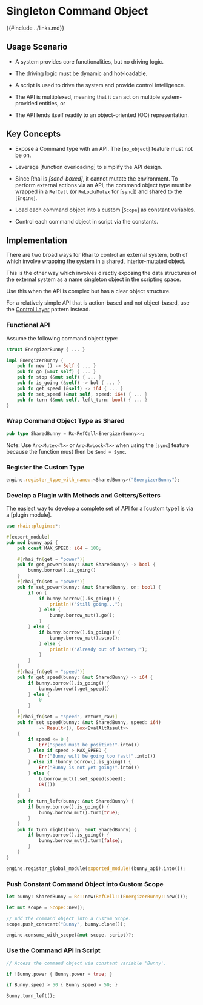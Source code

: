 Singleton Command Object
=======================

{{#include ../links.md}}


Usage Scenario
--------------

* A system provides core functionalities, but no driving logic.

* The driving logic must be dynamic and hot-loadable.

* A script is used to drive the system and provide control intelligence.

* The API is multiplexed, meaning that it can act on multiple system-provided entities, or

* The API lends itself readily to an object-oriented (OO) representation.


Key Concepts
------------

* Expose a Command type with an API.  The [`no_object`] feature must not be on.

* Leverage [function overloading] to simplify the API design.

* Since Rhai is _[sand-boxed]_, it cannot mutate the environment.  To perform external actions via an API, the command object type must be wrapped in a `RefCell` (or `RwLock`/`Mutex` for [`sync`]) and shared to the [`Engine`].

* Load each command object into a custom [`Scope`] as constant variables.

* Control each command object in script via the constants.


Implementation
--------------

There are two broad ways for Rhai to control an external system, both of which involve
wrapping the system in a shared, interior-mutated object.

This is the other way which involves directly exposing the data structures of the external system
as a name singleton object in the scripting space.

Use this when the API is complex but has a clear object structure.

For a relatively simple API that is action-based and not object-based,
use the [Control Layer]({{rootUrl}}/patterns/control.md) pattern instead.


### Functional API

Assume the following command object type:

```rust , no_run
struct EnergizerBunny { ... }

impl EnergizerBunny {
    pub fn new () -> Self { ... }
    pub fn go (&mut self) { ... }
    pub fn stop (&mut self) { ... }
    pub fn is_going (&self) -> bol { ... }
    pub fn get_speed (&self) -> i64 { ... }
    pub fn set_speed (&mut self, speed: i64) { ... }
    pub fn turn (&mut self, left_turn: bool) { ... }
}
```

### Wrap Command Object Type as Shared

```rust , no_run
pub type SharedBunny = Rc<RefCell<EnergizerBunny>>;
```

Note: Use `Arc<Mutex<T>>` or `Arc<RwLock<T>>` when using the [`sync`] feature because the function
must then be `Send + Sync`.

### Register the Custom Type

```rust , no_run
engine.register_type_with_name::<SharedBunny>("EnergizerBunny");
```

### Develop a Plugin with Methods and Getters/Setters

The easiest way to develop a complete set of API for a [custom type] is via a [plugin module].

```rust , no_run
use rhai::plugin::*;

#[export_module]
pub mod bunny_api {
    pub const MAX_SPEED: i64 = 100;

    #[rhai_fn(get = "power")]
    pub fn get_power(bunny: &mut SharedBunny) -> bool {
        bunny.borrow().is_going()
    }
    #[rhai_fn(set = "power")]
    pub fn set_power(bunny: &mut SharedBunny, on: bool) {
        if on {
            if bunny.borrow().is_going() {
                println!("Still going...");
            } else {
                bunny.borrow_mut().go();
            }
        } else {
            if bunny.borrow().is_going() {
                bunny.borrow_mut().stop();
            } else {
                println!("Already out of battery!");
            }
        }
    }
    #[rhai_fn(get = "speed")]
    pub fn get_speed(bunny: &mut SharedBunny) -> i64 {
        if bunny.borrow().is_going() {
            bunny.borrow().get_speed()
        } else {
            0
        }
    }
    #[rhai_fn(set = "speed", return_raw)]
    pub fn set_speed(bunny: &mut SharedBunny, speed: i64)
            -> Result<(), Box<EvalAltResult>>
    {
        if speed <= 0 {
            Err("Speed must be positive!".into())
        } else if speed > MAX_SPEED {
            Err("Bunny will be going too fast!".into())
        } else if !bunny.borrow().is_going() {
            Err("Bunny is not yet going!".into())
        } else {
            b.borrow_mut().set_speed(speed);
            Ok(())
        }
    }
    pub fn turn_left(bunny: &mut SharedBunny) {
        if bunny.borrow().is_going() {
            bunny.borrow_mut().turn(true);
        }
    }
    pub fn turn_right(bunny: &mut SharedBunny) {
        if bunny.borrow().is_going() {
            bunny.borrow_mut().turn(false);
        }
    }
}

engine.register_global_module(exported_module!(bunny_api).into());
```

### Push Constant Command Object into Custom Scope

```rust , no_run
let bunny: SharedBunny = Rc::new(RefCell::(EnergizerBunny::new()));

let mut scope = Scope::new();

// Add the command object into a custom Scope.
scope.push_constant("Bunny", bunny.clone());

engine.consume_with_scope(&mut scope, script)?;
```

### Use the Command API in Script

```rust , no_run
// Access the command object via constant variable 'Bunny'.

if !Bunny.power { Bunny.power = true; }

if Bunny.speed > 50 { Bunny.speed = 50; }

Bunny.turn_left();
```
